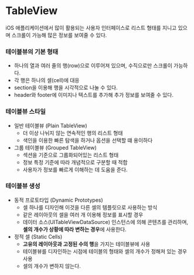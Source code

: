# TableView

iOS 애플리케이션에서 많이 활용되는 사용자 인터페이스로 리스트 형태를 지니고 있으며 스크롤이 가능해 많은 정보를 보여줄 수 있다.

### 테이블뷰의 기본 형태

- 하나의 열과 여러 줄의 행(row)으로 이루어져 있으며, 수직으로만 스크롤이 가능하다.
- 각 행은 하나의 셀(cell)에 대응
- section을 이용해 행을 시각적으로 나눌 수 있다.
- header와 footer에 이미지나 텍스트를 추가해 추가 정보를 보여줄 수 있다.



### 테이블뷰 스타일

- 일반 테이블뷰 (Plain TableView)
  - 더 이상 나뉘지 않는 연속적인 행의 리스트 형태
  - 색인을 이용한 빠른 탐색을 하거나 옵션을 선택할 떄 용이하다
- 그룹 테이블뷰 (Grouped TableView)
  - 섹션을 기준으로 그룹화되어있는 리스트 형태
  - 정보 특정 기준에 따라 개념적으로 구분할 때 적합
  - 사용자가 정보를 빠르게 이해하는 데 도움을 준다.



### 테이블뷰 생성

- 동적 프로토타입 (Dynamic Prototypes)
  - 셀 하나를 디자인해 이것을 다른 셀의 템플릿으로 사용하는 방식
  - 같은 레이아웃의 셀을 여러 개 이용해 정보를 표시할 경우
  - 데이터 소스(UITableViewDataSource) 인스턴스에 의해 콘텐츠를 관리하며, **셀의 개수가 상황에 따라 변하는 경우**에 사용한다.
- 정적 셀 (Static Cells)
  - **고유의 레이아웃과 고정된 수의 행**을 가지는 테이블뷰에 사용
  - 테이블뷰를 디자인하는 시점에 테이블의 형태와 셀의 개수가 정해져 있는 경우 사용
  - 셀의 개수가 변하지 않는다.